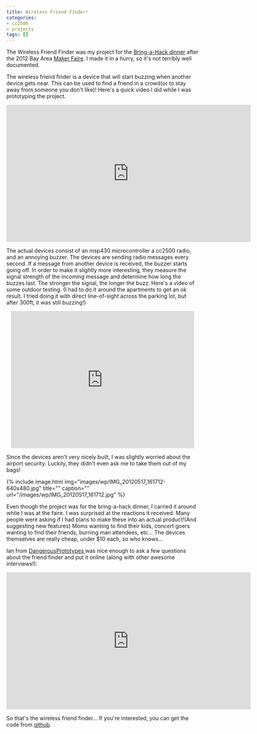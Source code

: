 ```yaml
---
title: Wireless Friend Finder!
categories:
- cc2500
- projects
tags: []
---
```

The Wireless Friend Finder was my project for the <a href="https://twitter.com/jeriellsworth/status/202248450362978304">Bring-a-Hack dinner</a> after the 2012 Bay Area <a href="http://makerfaire.com/">Maker Faire</a>. I made it in a hurry, so it's not terribly well documented.

The wireless friend finder is a device that will start buzzing when another device gets near. This can be used to find a friend in a crowd(or to stay away from someone you don't like)! Here's a quick video I did while I was prototyping the project.

<div style="text-align: center;"><iframe src="https://www.youtube.com/embed/2gkRtET5Arc" frameborder="0" width="640" height="360"></iframe></div>

The actual devices consist of an msp430 microcontroller a cc2500 radio, and an annoying buzzer. The devices are sending radio messages every second. If a message from another device is received, the buzzer starts going off. In order to make it slightly more interesting, they measure the signal strength of the incoming message and determine how long the buzzes last. The stronger the signal, the longer the buzz. Here's a video of some outdoor testing. (I had to do it around the apartments to get an ok result. I tried doing it with direct line-of-sight across the parking lot, but after 300ft, it was still buzzing!)

<div style="text-align: center;"><iframe src="https://www.youtube.com/embed/x-Ge8ROIJVA" frameborder="0" width="480" height="360"></iframe></div>

Since the devices aren't very nicely built, I was slightly worried about the airport security. Luckily, they didn't even ask me to take them out of my bags!

{% include image.html
            img="images/wp/IMG_20120517_161712-640x480.jpg"
            title=""
            caption=""
            url="/images/wp/IMG_20120517_161712.jpg" %}

Even though the project was for the bring-a-hack dinner, I carried it around while I was at the faire. I was surprised at the reactions it received. Many people were asking if I had plans to make these into an actual product!(And suggesting new features) Moms wanting to find their kids, concert goers wanting to find their friends, burning man attendees, etc... The devices themselves are really cheap, under $10 each, so who knows...

Ian from <a href="http://dangerousprototypes.com/">DangerousPrototypes </a>was nice enough to ask a few questions about the friend finder and put it online (along with other awesome interviews!):

<div style="text-align: center;"><iframe src="https://www.youtube.com/embed/2qkT9hLQPy0" frameborder="0" width="640" height="360"></iframe></div>

So that's the wireless friend finder... If you're interested, you can get the code from <a href="https://github.com/alvarop/msp430-cc2500/blob/master/projects/friendfinder/main.c">github</a>.
